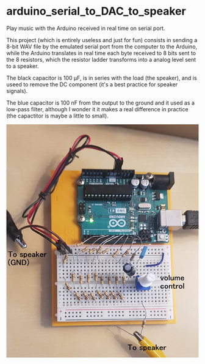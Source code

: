# arduino_serial_to_DAC_to_speaker
Play music with the Arduino received in real time on serial port.

This project (which is entirely useless and just for fun) consists in sending a 8-bit WAV file by the emulated serial port from the computer to the Arduino, while the Arduino translates in real time each byte received to 8 bits sent to the 8 resistors, which the resistor ladder transforms into a analog level sent to a speaker.

The black capacitor is 100 µF, is in series with the load (the speaker), and is useed to remove the DC component (it's a best practice for speaker signals).

The blue capacitor is 100 nF from the output to the ground and it used as a low-pass filter, although I wonder it it makes a real difference in practice (the capactitor is maybe a little to small).

![Overview](/images/overwith_with_annot.jpg?raw=true)
